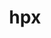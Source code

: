 ---
title: "hpx"
layout: cache
categories: [package, develop]
meta: {"compilers": ["gcc@11.4.0", "gcc@9.4.0", "intel-oneapi-compilers@2024.2.1", "intel-oneapi-compilers@2025.1.0"], "num_specs": 116, "num_specs_by_stack": {"e4s": 44, "e4s-neoverse-v2": 22, "e4s-neoverse_v1": 12, "e4s-oneapi": 12, "e4s-power": 4, "e4s-rocm-external": 22, "root": 116}, "oss": ["ubuntu20.04", "ubuntu22.04"], "platforms": ["linux"], "stacks": ["e4s", "e4s-neoverse-v2", "e4s-neoverse_v1", "e4s-oneapi", "e4s-power", "e4s-rocm-external", "root"], "targets": ["neoverse_v1", "neoverse_v2", "ppc64le", "x86_64_v3"], "versions": ["1.10.0"]}
spec_details: [{"compiler": "gcc@11.4.0", "hash": "277hrlh3qmyzxh54iadebpmqlflhusfa", "os": "ubuntu22.04", "platform": "linux", "size": "-", "stacks": ["e4s", "root"], "target": "x86_64_v3", "variants": ["amdgpu_target:=gfx90a", "~async_cuda", "~async_mpi", "build_system=cmake", "build_type=Release", "~cuda", "cxxstd=17", "~examples", "generator=ninja", "~generic_coroutines", "instrumentation:=none", "~ipo", "malloc=tcmalloc", "max_cpu_count=auto", "networking:=tcp", "+rocm", "~tools"], "versions": ["1.10.0"]}, {"compiler": "gcc@9.4.0", "hash": "2jr4zgiiqm7dmgdhdqxeesl5swheyxqs", "os": "ubuntu20.04", "platform": "linux", "size": "-", "stacks": ["e4s-power", "root"], "target": "ppc64le", "variants": ["~async_cuda", "~async_mpi", "build_system=cmake", "build_type=Release", "+cuda", "cuda_arch:=70", "cxxstd=17", "~examples", "generator=ninja", "~generic_coroutines", "instrumentation:=none", "~ipo", "malloc=tcmalloc", "max_cpu_count=auto", "networking:=tcp", "~rocm", "~tools"], "versions": ["1.10.0"]}, {"compiler": "gcc@11.4.0", "hash": "2ljzjh6pitiemscyo52w6rqyihqlrjk5", "os": "ubuntu22.04", "platform": "linux", "size": "-", "stacks": ["e4s", "root"], "target": "x86_64_v3", "variants": ["amdgpu_target:=gfx90a", "~async_cuda", "~async_mpi", "build_system=cmake", "build_type=Release", "~cuda", "cxxstd=17", "~examples", "generator=ninja", "~generic_coroutines", "instrumentation:=none", "~ipo", "malloc=tcmalloc", "max_cpu_count=auto", "networking:=tcp", "+rocm", "~tools"], "versions": ["1.10.0"]}, {"compiler": "gcc@11.4.0", "hash": "2qczd6yu77ppggsgetm7xxr4aapuxnwj", "os": "ubuntu22.04", "platform": "linux", "size": "-", "stacks": ["e4s", "root"], "target": "x86_64_v3", "variants": ["amdgpu_target:=gfx90a", "~async_cuda", "~async_mpi", "build_system=cmake", "build_type=Release", "~cuda", "cxxstd=17", "~examples", "generator=ninja", "~generic_coroutines", "instrumentation:=none", "~ipo", "malloc=tcmalloc", "max_cpu_count=auto", "networking:=tcp", "+rocm", "~tools"], "versions": ["1.10.0"]}, {"compiler": "intel-oneapi-compilers@2025.1.0", "hash": "2qjkts2hk2bhrwron7b4gxptne24jyqs", "os": "ubuntu22.04", "platform": "linux", "size": "-", "stacks": ["e4s-oneapi", "root"], "target": "x86_64_v3", "variants": ["~async_cuda", "~async_mpi", "build_system=cmake", "build_type=Release", "~cuda", "cxxstd=17", "~examples", "generator=ninja", "~generic_coroutines", "instrumentation:=none", "~ipo", "malloc=tcmalloc", "max_cpu_count=auto", "networking:=mpi", "~rocm", "~tools"], "versions": ["1.10.0"]}, {"compiler": "gcc@11.4.0", "hash": "33ah37w4osuybn3ufwm6babhq6byiunz", "os": "ubuntu22.04", "platform": "linux", "size": "-", "stacks": ["e4s", "root"], "target": "x86_64_v3", "variants": ["~async_cuda", "~async_mpi", "build_system=cmake", "build_type=Release", "~cuda", "cxxstd=17", "~examples", "generator=ninja", "~generic_coroutines", "instrumentation:=none", "~ipo", "malloc=tcmalloc", "max_cpu_count=auto", "networking:=mpi", "~rocm", "~tools"], "versions": ["1.10.0"]}, {"compiler": "gcc@11.4.0", "hash": "3c7b2czljxdxvkobnw26we7bizpkdadi", "os": "ubuntu22.04", "platform": "linux", "size": "-", "stacks": ["e4s", "root"], "target": "x86_64_v3", "variants": ["amdgpu_target:=gfx90a", "~async_cuda", "~async_mpi", "build_system=cmake", "build_type=Release", "~cuda", "cxxstd=17", "~examples", "generator=ninja", "~generic_coroutines", "instrumentation:=none", "~ipo", "malloc=tcmalloc", "max_cpu_count=auto", "networking:=tcp", "+rocm", "~tools"], "versions": ["1.10.0"]}, {"compiler": "gcc@11.4.0", "hash": "3gvnaeweijmuhj2odhoonf4ispxbsqe7", "os": "ubuntu22.04", "platform": "linux", "size": "-", "stacks": ["e4s-rocm-external", "root"], "target": "x86_64_v3", "variants": ["amdgpu_target:=gfx908", "~async_cuda", "~async_mpi", "build_system=cmake", "build_type=Release", "~cuda", "cxxstd=17", "~examples", "generator=ninja", "~generic_coroutines", "instrumentation:=none", "~ipo", "malloc=tcmalloc", "max_cpu_count=auto", "networking:=tcp", "+rocm", "~tools"], "versions": ["1.10.0"]}, {"compiler": "gcc@11.4.0", "hash": "3ielcd5aghkwaeuzrssrqlyhzwttiayg", "os": "ubuntu22.04", "platform": "linux", "size": "-", "stacks": ["e4s", "root"], "target": "x86_64_v3", "variants": ["~async_cuda", "~async_mpi", "build_system=cmake", "build_type=Release", "~cuda", "cxxstd=17", "~examples", "generator=ninja", "~generic_coroutines", "instrumentation:=none", "~ipo", "malloc=tcmalloc", "max_cpu_count=auto", "networking:=mpi", "~rocm", "~tools"], "versions": ["1.10.0"]}, {"compiler": "gcc@11.4.0", "hash": "3x7so5x7zck6zyq6uau7cpuiltcstzgk", "os": "ubuntu22.04", "platform": "linux", "size": "-", "stacks": ["e4s", "root"], "target": "x86_64_v3", "variants": ["~async_cuda", "~async_mpi", "build_system=cmake", "build_type=Release", "~cuda", "cxxstd=17", "~examples", "generator=ninja", "~generic_coroutines", "instrumentation:=none", "~ipo", "malloc=tcmalloc", "max_cpu_count=auto", "networking:=mpi", "~rocm", "~tools"], "versions": ["1.10.0"]}, {"compiler": "gcc@11.4.0", "hash": "45gx5rf5g3jri32rqkkkgwjjnyebbfdo", "os": "ubuntu22.04", "platform": "linux", "size": "-", "stacks": ["e4s", "root"], "target": "x86_64_v3", "variants": ["amdgpu_target:=gfx90a", "~async_cuda", "~async_mpi", "build_system=cmake", "build_type=Release", "~cuda", "cxxstd=17", "~examples", "generator=ninja", "~generic_coroutines", "instrumentation:=none", "~ipo", "malloc=tcmalloc", "max_cpu_count=auto", "networking:=tcp", "+rocm", "~tools"], "versions": ["1.10.0"]}, {"compiler": "gcc@11.4.0", "hash": "4nqxd5ewpvi2p6jhoffhcyp5k4nbqer6", "os": "ubuntu22.04", "platform": "linux", "size": "-", "stacks": ["e4s-neoverse-v2", "root"], "target": "neoverse_v2", "variants": ["~async_cuda", "~async_mpi", "build_system=cmake", "build_type=Release", "+cuda", "cuda_arch:=90", "cxxstd=17", "~examples", "generator=ninja", "+generic_coroutines", "instrumentation:=none", "~ipo", "malloc=tcmalloc", "max_cpu_count=auto", "networking:=tcp", "~rocm", "~tools"], "versions": ["1.10.0"]}, {"compiler": "gcc@11.4.0", "hash": "54agybexnfioowjn5c5zf2oa7kinfsim", "os": "ubuntu22.04", "platform": "linux", "size": "-", "stacks": ["e4s-neoverse_v1", "root"], "target": "neoverse_v1", "variants": ["~async_cuda", "~async_mpi", "build_system=cmake", "build_type=Release", "~cuda", "cxxstd=17", "~examples", "generator=ninja", "+generic_coroutines", "instrumentation:=none", "~ipo", "malloc=tcmalloc", "max_cpu_count=auto", "networking:=mpi", "~rocm", "~tools"], "versions": ["1.10.0"]}, {"compiler": "gcc@11.4.0", "hash": "5mthnwwscx7cceynd42njjy4n4nabh23", "os": "ubuntu22.04", "platform": "linux", "size": "-", "stacks": ["e4s-neoverse-v2", "root"], "target": "neoverse_v2", "variants": ["~async_cuda", "~async_mpi", "build_system=cmake", "build_type=Release", "+cuda", "cuda_arch:=90", "cxxstd=17", "~examples", "generator=ninja", "+generic_coroutines", "instrumentation:=none", "~ipo", "malloc=tcmalloc", "max_cpu_count=auto", "networking:=tcp", "~rocm", "~tools"], "versions": ["1.10.0"]}, {"compiler": "gcc@11.4.0", "hash": "5ng2kvlood7vpdhnd3nlbrc3ac6evbm7", "os": "ubuntu22.04", "platform": "linux", "size": "-", "stacks": ["e4s", "root"], "target": "x86_64_v3", "variants": ["~async_cuda", "~async_mpi", "build_system=cmake", "build_type=Release", "~cuda", "cxxstd=17", "~examples", "generator=ninja", "~generic_coroutines", "instrumentation:=none", "~ipo", "malloc=tcmalloc", "max_cpu_count=auto", "networking:=mpi", "~rocm", "~tools"], "versions": ["1.10.0"]}, {"compiler": "gcc@11.4.0", "hash": "67dy76fxicoqgzldrdgvltnc6t6buy7k", "os": "ubuntu22.04", "platform": "linux", "size": "-", "stacks": ["e4s-neoverse_v1", "root"], "target": "neoverse_v1", "variants": ["~async_cuda", "~async_mpi", "build_system=cmake", "build_type=Release", "~cuda", "cxxstd=17", "~examples", "generator=ninja", "+generic_coroutines", "instrumentation:=none", "~ipo", "malloc=tcmalloc", "max_cpu_count=auto", "networking:=mpi", "~rocm", "~tools"], "versions": ["1.10.0"]}, {"compiler": "intel-oneapi-compilers@2024.2.1", "hash": "6isf6m4q5626xwjlmkvcpovq34lp642u", "os": "ubuntu22.04", "platform": "linux", "size": "-", "stacks": ["e4s-oneapi", "root"], "target": "x86_64_v3", "variants": ["~async_cuda", "~async_mpi", "build_system=cmake", "build_type=Release", "~cuda", "cxxstd=17", "~examples", "generator=ninja", "~generic_coroutines", "instrumentation:=none", "~ipo", "malloc=tcmalloc", "max_cpu_count=auto", "networking:=mpi", "~rocm", "~tools"], "versions": ["1.10.0"]}, {"compiler": "gcc@11.4.0", "hash": "6kpqeqbovrjlogsi27ujkit56c4xqyvs", "os": "ubuntu22.04", "platform": "linux", "size": "-", "stacks": ["e4s", "root"], "target": "x86_64_v3", "variants": ["amdgpu_target:=gfx90a", "~async_cuda", "~async_mpi", "build_system=cmake", "build_type=Release", "~cuda", "cxxstd=17", "~examples", "generator=ninja", "~generic_coroutines", "instrumentation:=none", "~ipo", "malloc=tcmalloc", "max_cpu_count=auto", "networking:=tcp", "+rocm", "~tools"], "versions": ["1.10.0"]}, {"compiler": "gcc@11.4.0", "hash": "6mwfzyeanlwccaryk6ez77gkwsvqgjwu", "os": "ubuntu22.04", "platform": "linux", "size": "-", "stacks": ["e4s-neoverse_v1", "root"], "target": "neoverse_v1", "variants": ["~async_cuda", "~async_mpi", "build_system=cmake", "build_type=Release", "+cuda", "cuda_arch:=90", "cxxstd=17", "~examples", "generator=ninja", "+generic_coroutines", "instrumentation:=none", "~ipo", "malloc=tcmalloc", "max_cpu_count=auto", "networking:=tcp", "~rocm", "~tools"], "versions": ["1.10.0"]}, {"compiler": "gcc@11.4.0", "hash": "6vrnzvlrbcldvur3xzcvkkrn2rqefeu6", "os": "ubuntu22.04", "platform": "linux", "size": "-", "stacks": ["e4s-rocm-external", "root"], "target": "x86_64_v3", "variants": ["amdgpu_target:=gfx908", "~async_cuda", "~async_mpi", "build_system=cmake", "build_type=Release", "~cuda", "cxxstd=17", "~examples", "generator=ninja", "~generic_coroutines", "instrumentation:=none", "~ipo", "malloc=tcmalloc", "max_cpu_count=auto", "networking:=tcp", "+rocm", "~tools"], "versions": ["1.10.0"]}, {"compiler": "gcc@11.4.0", "hash": "6y3vhbta4wbgc74jx7ux6t4zmse2qd7v", "os": "ubuntu22.04", "platform": "linux", "size": "-", "stacks": ["e4s-rocm-external", "root"], "target": "x86_64_v3", "variants": ["amdgpu_target:=gfx90a", "~async_cuda", "~async_mpi", "build_system=cmake", "build_type=Release", "~cuda", "cxxstd=17", "~examples", "generator=ninja", "~generic_coroutines", "instrumentation:=none", "~ipo", "malloc=tcmalloc", "max_cpu_count=auto", "networking:=tcp", "+rocm", "~tools"], "versions": ["1.10.0"]}, {"compiler": "gcc@11.4.0", "hash": "74kamvyzxp27wj4yube2dgontvh6lauz", "os": "ubuntu22.04", "platform": "linux", "size": "-", "stacks": ["e4s", "root"], "target": "x86_64_v3", "variants": ["amdgpu_target:=gfx90a", "~async_cuda", "~async_mpi", "build_system=cmake", "build_type=Release", "~cuda", "cxxstd=17", "~examples", "generator=ninja", "~generic_coroutines", "instrumentation:=none", "~ipo", "malloc=tcmalloc", "max_cpu_count=auto", "networking:=tcp", "+rocm", "~tools"], "versions": ["1.10.0"]}, {"compiler": "gcc@11.4.0", "hash": "7loumqvorwywnoeeyrbgpkbfzxvgkzvs", "os": "ubuntu22.04", "platform": "linux", "size": "-", "stacks": ["e4s", "root"], "target": "x86_64_v3", "variants": ["~async_cuda", "~async_mpi", "build_system=cmake", "build_type=Release", "+cuda", "cuda_arch:=80", "cxxstd=17", "~examples", "generator=ninja", "~generic_coroutines", "instrumentation:=none", "~ipo", "malloc=tcmalloc", "max_cpu_count=auto", "networking:=tcp", "~rocm", "~tools"], "versions": ["1.10.0"]}, {"compiler": "gcc@11.4.0", "hash": "7pk7fsnmxulduoackpdyuikyd23fhc42", "os": "ubuntu22.04", "platform": "linux", "size": "-", "stacks": ["e4s-neoverse-v2", "root"], "target": "neoverse_v2", "variants": ["~async_cuda", "~async_mpi", "build_system=cmake", "build_type=Release", "~cuda", "cxxstd=17", "~examples", "generator=ninja", "+generic_coroutines", "instrumentation:=none", "~ipo", "malloc=tcmalloc", "max_cpu_count=auto", "networking:=mpi", "~rocm", "~tools"], "versions": ["1.10.0"]}, {"compiler": "intel-oneapi-compilers@2024.2.1", "hash": "agcx655k2xfzatprrpa3vne6yiidm2hv", "os": "ubuntu22.04", "platform": "linux", "size": "-", "stacks": ["e4s-oneapi", "root"], "target": "x86_64_v3", "variants": ["~async_cuda", "~async_mpi", "build_system=cmake", "build_type=Release", "~cuda", "cxxstd=17", "~examples", "generator=ninja", "~generic_coroutines", "instrumentation:=none", "~ipo", "malloc=tcmalloc", "max_cpu_count=auto", "networking:=mpi", "~rocm", "~tools"], "versions": ["1.10.0"]}, {"compiler": "gcc@11.4.0", "hash": "ahhx2ruv5cv2x7o7lstaouol3dsm7tae", "os": "ubuntu22.04", "platform": "linux", "size": "-", "stacks": ["e4s-neoverse_v1", "root"], "target": "neoverse_v1", "variants": ["~async_cuda", "~async_mpi", "build_system=cmake", "build_type=Release", "+cuda", "cuda_arch:=75", "cxxstd=17", "~examples", "generator=ninja", "+generic_coroutines", "instrumentation:=none", "~ipo", "malloc=tcmalloc", "max_cpu_count=auto", "networking:=tcp", "~rocm", "~tools"], "versions": ["1.10.0"]}, {"compiler": "gcc@11.4.0", "hash": "aqyhtovr2ubmoiacs5wfdxhjeyyfvsal", "os": "ubuntu22.04", "platform": "linux", "size": "-", "stacks": ["e4s-rocm-external", "root"], "target": "x86_64_v3", "variants": ["amdgpu_target:=gfx908", "~async_cuda", "~async_mpi", "build_system=cmake", "build_type=Release", "~cuda", "cxxstd=17", "~examples", "generator=ninja", "~generic_coroutines", "instrumentation:=none", "~ipo", "malloc=tcmalloc", "max_cpu_count=auto", "networking:=tcp", "+rocm", "~tools"], "versions": ["1.10.0"]}, {"compiler": "intel-oneapi-compilers@2025.1.0", "hash": "astz4coujxz6iuvbsb36iriqude7dqjb", "os": "ubuntu22.04", "platform": "linux", "size": "-", "stacks": ["e4s-oneapi", "root"], "target": "x86_64_v3", "variants": ["~async_cuda", "~async_mpi", "build_system=cmake", "build_type=Release", "~cuda", "cxxstd=17", "~examples", "generator=ninja", "~generic_coroutines", "instrumentation:=none", "~ipo", "malloc=tcmalloc", "max_cpu_count=auto", "networking:=mpi", "~rocm", "~tools"], "versions": ["1.10.0"]}, {"compiler": "gcc@11.4.0", "hash": "b3ohzd4jewqetspemrx3hrvqnpucbkwc", "os": "ubuntu22.04", "platform": "linux", "size": "-", "stacks": ["e4s-rocm-external", "root"], "target": "x86_64_v3", "variants": ["amdgpu_target:=gfx908", "~async_cuda", "~async_mpi", "build_system=cmake", "build_type=Release", "~cuda", "cxxstd=17", "~examples", "generator=ninja", "~generic_coroutines", "instrumentation:=none", "~ipo", "malloc=tcmalloc", "max_cpu_count=auto", "networking:=tcp", "+rocm", "~tools"], "versions": ["1.10.0"]}, {"compiler": "gcc@11.4.0", "hash": "b5sp3anwrq6gzxjsnf2ovcjduhozncvv", "os": "ubuntu22.04", "platform": "linux", "size": "-", "stacks": ["e4s-neoverse_v1", "root"], "target": "neoverse_v1", "variants": ["~async_cuda", "~async_mpi", "build_system=cmake", "build_type=Release", "+cuda", "cuda_arch:=90", "cxxstd=17", "~examples", "generator=ninja", "+generic_coroutines", "instrumentation:=none", "~ipo", "malloc=tcmalloc", "max_cpu_count=auto", "networking:=tcp", "~rocm", "~tools"], "versions": ["1.10.0"]}, {"compiler": "gcc@11.4.0", "hash": "bm2jz6qgzyioyph6yaqz6dx6uscipxfj", "os": "ubuntu22.04", "platform": "linux", "size": "-", "stacks": ["e4s-rocm-external", "root"], "target": "x86_64_v3", "variants": ["amdgpu_target:=gfx90a", "~async_cuda", "~async_mpi", "build_system=cmake", "build_type=Release", "~cuda", "cxxstd=17", "~examples", "generator=ninja", "~generic_coroutines", "instrumentation:=none", "~ipo", "malloc=tcmalloc", "max_cpu_count=auto", "networking:=tcp", "+rocm", "~tools"], "versions": ["1.10.0"]}, {"compiler": "gcc@11.4.0", "hash": "bvid5fbsfcnirlc6n3iltit4lbfcxkzo", "os": "ubuntu22.04", "platform": "linux", "size": "-", "stacks": ["e4s-neoverse-v2", "root"], "target": "neoverse_v2", "variants": ["~async_cuda", "~async_mpi", "build_system=cmake", "build_type=Release", "~cuda", "cxxstd=17", "~examples", "generator=ninja", "+generic_coroutines", "instrumentation:=none", "~ipo", "malloc=tcmalloc", "max_cpu_count=auto", "networking:=mpi", "~rocm", "~tools"], "versions": ["1.10.0"]}, {"compiler": "gcc@11.4.0", "hash": "coexs6snlh45gqmmn3cffx7m2nnq55o7", "os": "ubuntu22.04", "platform": "linux", "size": "-", "stacks": ["e4s-neoverse_v1", "root"], "target": "neoverse_v1", "variants": ["~async_cuda", "~async_mpi", "build_system=cmake", "build_type=Release", "+cuda", "cuda_arch:=75", "cxxstd=17", "~examples", "generator=ninja", "+generic_coroutines", "instrumentation:=none", "~ipo", "malloc=tcmalloc", "max_cpu_count=auto", "networking:=tcp", "~rocm", "~tools"], "versions": ["1.10.0"]}, {"compiler": "gcc@11.4.0", "hash": "d5v45goqhqqnnmoop5r7jkrj4ugoooce", "os": "ubuntu22.04", "platform": "linux", "size": "-", "stacks": ["e4s-neoverse-v2", "root"], "target": "neoverse_v2", "variants": ["~async_cuda", "~async_mpi", "build_system=cmake", "build_type=Release", "+cuda", "cuda_arch:=90", "cxxstd=17", "~examples", "generator=ninja", "+generic_coroutines", "instrumentation:=none", "~ipo", "malloc=tcmalloc", "max_cpu_count=auto", "networking:=tcp", "~rocm", "~tools"], "versions": ["1.10.0"]}, {"compiler": "gcc@11.4.0", "hash": "dcw3lhxvupdi3yiv5re5x7nhy7cjmbdz", "os": "ubuntu22.04", "platform": "linux", "size": "-", "stacks": ["e4s", "root"], "target": "x86_64_v3", "variants": ["amdgpu_target:=gfx90a", "~async_cuda", "~async_mpi", "build_system=cmake", "build_type=Release", "~cuda", "cxxstd=17", "~examples", "generator=ninja", "~generic_coroutines", "instrumentation:=none", "~ipo", "malloc=tcmalloc", "max_cpu_count=auto", "networking:=tcp", "+rocm", "~tools"], "versions": ["1.10.0"]}, {"compiler": "gcc@11.4.0", "hash": "dda2gipne56zjcojxnh735zae46or7ym", "os": "ubuntu22.04", "platform": "linux", "size": "-", "stacks": ["e4s", "root"], "target": "x86_64_v3", "variants": ["~async_cuda", "~async_mpi", "build_system=cmake", "build_type=Release", "+cuda", "cuda_arch:=90", "cxxstd=17", "~examples", "generator=ninja", "~generic_coroutines", "instrumentation:=none", "~ipo", "malloc=tcmalloc", "max_cpu_count=auto", "networking:=tcp", "~rocm", "~tools"], "versions": ["1.10.0"]}, {"compiler": "gcc@11.4.0", "hash": "ds5n3knd4mmzpac6p6q6kjzqarbjzqfg", "os": "ubuntu22.04", "platform": "linux", "size": "-", "stacks": ["e4s-rocm-external", "root"], "target": "x86_64_v3", "variants": ["amdgpu_target:=gfx90a", "~async_cuda", "~async_mpi", "build_system=cmake", "build_type=Release", "~cuda", "cxxstd=17", "~examples", "generator=ninja", "~generic_coroutines", "instrumentation:=none", "~ipo", "malloc=tcmalloc", "max_cpu_count=auto", "networking:=tcp", "+rocm", "~tools"], "versions": ["1.10.0"]}, {"compiler": "gcc@11.4.0", "hash": "du63ppv5643hvshrydlndco3im4ykuv4", "os": "ubuntu22.04", "platform": "linux", "size": "-", "stacks": ["e4s", "root"], "target": "x86_64_v3", "variants": ["~async_cuda", "~async_mpi", "build_system=cmake", "build_type=Release", "+cuda", "cuda_arch:=80", "cxxstd=17", "~examples", "generator=ninja", "~generic_coroutines", "instrumentation:=none", "~ipo", "malloc=tcmalloc", "max_cpu_count=auto", "networking:=tcp", "~rocm", "~tools"], "versions": ["1.10.0"]}, {"compiler": "gcc@11.4.0", "hash": "eaqltxax4n6t2i7nynuq5yvybwhemuqf", "os": "ubuntu22.04", "platform": "linux", "size": "-", "stacks": ["e4s", "root"], "target": "x86_64_v3", "variants": ["amdgpu_target:=gfx90a", "~async_cuda", "~async_mpi", "build_system=cmake", "build_type=Release", "~cuda", "cxxstd=17", "~examples", "generator=ninja", "~generic_coroutines", "instrumentation:=none", "~ipo", "malloc=tcmalloc", "max_cpu_count=auto", "networking:=tcp", "+rocm", "~tools"], "versions": ["1.10.0"]}, {"compiler": "gcc@11.4.0", "hash": "eztkkmenlcinztuatickzgnv6dqrw35t", "os": "ubuntu22.04", "platform": "linux", "size": "-", "stacks": ["e4s-rocm-external", "root"], "target": "x86_64_v3", "variants": ["amdgpu_target:=gfx90a", "~async_cuda", "~async_mpi", "build_system=cmake", "build_type=Release", "~cuda", "cxxstd=17", "~examples", "generator=ninja", "~generic_coroutines", "instrumentation:=none", "~ipo", "malloc=tcmalloc", "max_cpu_count=auto", "networking:=tcp", "+rocm", "~tools"], "versions": ["1.10.0"]}, {"compiler": "gcc@11.4.0", "hash": "f2q7hvvyy4ruygoakvpkjewbbnzsyl4a", "os": "ubuntu22.04", "platform": "linux", "size": "-", "stacks": ["e4s-rocm-external", "root"], "target": "x86_64_v3", "variants": ["amdgpu_target:=gfx908", "~async_cuda", "~async_mpi", "build_system=cmake", "build_type=Release", "~cuda", "cxxstd=17", "~examples", "generator=ninja", "~generic_coroutines", "instrumentation:=none", "~ipo", "malloc=tcmalloc", "max_cpu_count=auto", "networking:=tcp", "+rocm", "~tools"], "versions": ["1.10.0"]}, {"compiler": "gcc@11.4.0", "hash": "fox3ha6u5ystzyx2zko7ru57eu3xxdz7", "os": "ubuntu22.04", "platform": "linux", "size": "-", "stacks": ["e4s", "root"], "target": "x86_64_v3", "variants": ["~async_cuda", "~async_mpi", "build_system=cmake", "build_type=Release", "+cuda", "cuda_arch:=80", "cxxstd=17", "~examples", "generator=ninja", "~generic_coroutines", "instrumentation:=none", "~ipo", "malloc=tcmalloc", "max_cpu_count=auto", "networking:=tcp", "~rocm", "~tools"], "versions": ["1.10.0"]}, {"compiler": "gcc@11.4.0", "hash": "fxtuzn6lheg4cdkxsspeu2o4qh7atbi2", "os": "ubuntu22.04", "platform": "linux", "size": "-", "stacks": ["e4s-rocm-external", "root"], "target": "x86_64_v3", "variants": ["amdgpu_target:=gfx908", "~async_cuda", "~async_mpi", "build_system=cmake", "build_type=Release", "~cuda", "cxxstd=17", "~examples", "generator=ninja", "~generic_coroutines", "instrumentation:=none", "~ipo", "malloc=tcmalloc", "max_cpu_count=auto", "networking:=tcp", "+rocm", "~tools"], "versions": ["1.10.0"]}, {"compiler": "gcc@9.4.0", "hash": "g2ebhkbib2eebkasvfggw3db75lqvjs4", "os": "ubuntu20.04", "platform": "linux", "size": "-", "stacks": ["e4s-power", "root"], "target": "ppc64le", "variants": ["~async_cuda", "~async_mpi", "build_system=cmake", "build_type=Release", "~cuda", "cxxstd=17", "~examples", "generator=ninja", "~generic_coroutines", "instrumentation:=none", "~ipo", "malloc=tcmalloc", "max_cpu_count=auto", "networking:=mpi", "~rocm", "~tools"], "versions": ["1.10.0"]}, {"compiler": "gcc@11.4.0", "hash": "ggv5uh4huu2dikgr6s5hjnc4yzx6i3ep", "os": "ubuntu22.04", "platform": "linux", "size": "-", "stacks": ["e4s-neoverse_v1", "root"], "target": "neoverse_v1", "variants": ["~async_cuda", "~async_mpi", "build_system=cmake", "build_type=Release", "~cuda", "cxxstd=17", "~examples", "generator=ninja", "+generic_coroutines", "instrumentation:=none", "~ipo", "malloc=tcmalloc", "max_cpu_count=auto", "networking:=mpi", "~rocm", "~tools"], "versions": ["1.10.0"]}, {"compiler": "gcc@11.4.0", "hash": "gnr3bfgpx3bboltsc57tryao6dkfrf2n", "os": "ubuntu22.04", "platform": "linux", "size": "-", "stacks": ["e4s", "root"], "target": "x86_64_v3", "variants": ["~async_cuda", "~async_mpi", "build_system=cmake", "build_type=Release", "+cuda", "cuda_arch:=90", "cxxstd=17", "~examples", "generator=ninja", "~generic_coroutines", "instrumentation:=none", "~ipo", "malloc=tcmalloc", "max_cpu_count=auto", "networking:=tcp", "~rocm", "~tools"], "versions": ["1.10.0"]}, {"compiler": "gcc@11.4.0", "hash": "gpfryw6kjxxnhezwhpunoe32seihrhzb", "os": "ubuntu22.04", "platform": "linux", "size": "-", "stacks": ["e4s-neoverse_v1", "root"], "target": "neoverse_v1", "variants": ["~async_cuda", "~async_mpi", "build_system=cmake", "build_type=Release", "+cuda", "cuda_arch:=90", "cxxstd=17", "~examples", "generator=ninja", "+generic_coroutines", "instrumentation:=none", "~ipo", "malloc=tcmalloc", "max_cpu_count=auto", "networking:=tcp", "~rocm", "~tools"], "versions": ["1.10.0"]}, {"compiler": "gcc@9.4.0", "hash": "gudec5st7yz4m5kg7o6o56s46crpdkaa", "os": "ubuntu20.04", "platform": "linux", "size": "-", "stacks": ["e4s-power", "root"], "target": "ppc64le", "variants": ["~async_cuda", "~async_mpi", "build_system=cmake", "build_type=Release", "+cuda", "cuda_arch:=70", "cxxstd=17", "~examples", "generator=ninja", "~generic_coroutines", "instrumentation:=none", "~ipo", "malloc=tcmalloc", "max_cpu_count=auto", "networking:=tcp", "~rocm", "~tools"], "versions": ["1.10.0"]}, {"compiler": "intel-oneapi-compilers@2025.1.0", "hash": "gzllyfft77xidrk56y34utpal7lsjrrz", "os": "ubuntu22.04", "platform": "linux", "size": "-", "stacks": ["e4s-oneapi", "root"], "target": "x86_64_v3", "variants": ["~async_cuda", "~async_mpi", "build_system=cmake", "build_type=Release", "~cuda", "cxxstd=17", "~examples", "generator=ninja", "~generic_coroutines", "instrumentation:=none", "~ipo", "malloc=tcmalloc", "max_cpu_count=auto", "networking:=mpi", "~rocm", "~tools"], "versions": ["1.10.0"]}, {"compiler": "gcc@11.4.0", "hash": "h25ex4byi77ew63kr6zva7ooc6wuylmh", "os": "ubuntu22.04", "platform": "linux", "size": "-", "stacks": ["e4s", "root"], "target": "x86_64_v3", "variants": ["~async_cuda", "~async_mpi", "build_system=cmake", "build_type=Release", "+cuda", "cuda_arch:=90", "cxxstd=17", "~examples", "generator=ninja", "~generic_coroutines", "instrumentation:=none", "~ipo", "malloc=tcmalloc", "max_cpu_count=auto", "networking:=tcp", "~rocm", "~tools"], "versions": ["1.10.0"]}, {"compiler": "gcc@11.4.0", "hash": "h2jskadk6ybuhecyccsewaj427ctnyzl", "os": "ubuntu22.04", "platform": "linux", "size": "-", "stacks": ["e4s", "root"], "target": "x86_64_v3", "variants": ["~async_cuda", "~async_mpi", "build_system=cmake", "build_type=Release", "~cuda", "cxxstd=17", "~examples", "generator=ninja", "~generic_coroutines", "instrumentation:=none", "~ipo", "malloc=tcmalloc", "max_cpu_count=auto", "networking:=mpi", "~rocm", "~tools"], "versions": ["1.10.0"]}, {"compiler": "gcc@11.4.0", "hash": "hcpclqm6bjzsa3vrsugdht7s62xbdrwo", "os": "ubuntu22.04", "platform": "linux", "size": "-", "stacks": ["e4s", "root"], "target": "x86_64_v3", "variants": ["amdgpu_target:=gfx90a", "~async_cuda", "~async_mpi", "build_system=cmake", "build_type=Release", "~cuda", "cxxstd=17", "~examples", "generator=ninja", "~generic_coroutines", "instrumentation:=none", "~ipo", "malloc=tcmalloc", "max_cpu_count=auto", "networking:=tcp", "+rocm", "~tools"], "versions": ["1.10.0"]}, {"compiler": "gcc@9.4.0", "hash": "hfa5znho7arp6npudjvjpge5fvpisnac", "os": "ubuntu20.04", "platform": "linux", "size": "-", "stacks": ["e4s-power", "root"], "target": "ppc64le", "variants": ["~async_cuda", "~async_mpi", "build_system=cmake", "build_type=Release", "~cuda", "cxxstd=17", "~examples", "generator=ninja", "~generic_coroutines", "instrumentation:=none", "~ipo", "malloc=tcmalloc", "max_cpu_count=auto", "networking:=mpi", "~rocm", "~tools"], "versions": ["1.10.0"]}, {"compiler": "gcc@11.4.0", "hash": "i7l3hubbcvz6aroaxp6eml754qdyayg7", "os": "ubuntu22.04", "platform": "linux", "size": "-", "stacks": ["e4s-neoverse-v2", "root"], "target": "neoverse_v2", "variants": ["~async_cuda", "~async_mpi", "build_system=cmake", "build_type=Release", "+cuda", "cuda_arch:=90", "cxxstd=17", "~examples", "generator=ninja", "+generic_coroutines", "instrumentation:=none", "~ipo", "malloc=tcmalloc", "max_cpu_count=auto", "networking:=tcp", "~rocm", "~tools"], "versions": ["1.10.0"]}, {"compiler": "gcc@11.4.0", "hash": "ioy7qaptvqgzs7mqby6jpuwmddwmczes", "os": "ubuntu22.04", "platform": "linux", "size": "-", "stacks": ["e4s-neoverse_v1", "root"], "target": "neoverse_v1", "variants": ["~async_cuda", "~async_mpi", "build_system=cmake", "build_type=Release", "+cuda", "cuda_arch:=75", "cxxstd=17", "~examples", "generator=ninja", "+generic_coroutines", "instrumentation:=none", "~ipo", "malloc=tcmalloc", "max_cpu_count=auto", "networking:=tcp", "~rocm", "~tools"], "versions": ["1.10.0"]}, {"compiler": "gcc@11.4.0", "hash": "iqhq3ellxlgeewjw3iz66g6ae6mevjt2", "os": "ubuntu22.04", "platform": "linux", "size": "-", "stacks": ["e4s", "root"], "target": "x86_64_v3", "variants": ["~async_cuda", "~async_mpi", "build_system=cmake", "build_type=Release", "+cuda", "cuda_arch:=80", "cxxstd=17", "~examples", "generator=ninja", "~generic_coroutines", "instrumentation:=none", "~ipo", "malloc=tcmalloc", "max_cpu_count=auto", "networking:=tcp", "~rocm", "~tools"], "versions": ["1.10.0"]}, {"compiler": "gcc@11.4.0", "hash": "irwxjnkksb53fudnm4hk2yr2zcn7i55r", "os": "ubuntu22.04", "platform": "linux", "size": "-", "stacks": ["e4s-rocm-external", "root"], "target": "x86_64_v3", "variants": ["amdgpu_target:=gfx90a", "~async_cuda", "~async_mpi", "build_system=cmake", "build_type=Release", "~cuda", "cxxstd=17", "~examples", "generator=ninja", "~generic_coroutines", "instrumentation:=none", "~ipo", "malloc=tcmalloc", "max_cpu_count=auto", "networking:=tcp", "+rocm", "~tools"], "versions": ["1.10.0"]}, {"compiler": "gcc@11.4.0", "hash": "k5i2onfliibxdm7leqyrtx5vgt3r54aa", "os": "ubuntu22.04", "platform": "linux", "size": "-", "stacks": ["e4s-neoverse-v2", "root"], "target": "neoverse_v2", "variants": ["~async_cuda", "~async_mpi", "build_system=cmake", "build_type=Release", "+cuda", "cuda_arch:=90", "cxxstd=17", "~examples", "generator=ninja", "+generic_coroutines", "instrumentation:=none", "~ipo", "malloc=tcmalloc", "max_cpu_count=auto", "networking:=tcp", "~rocm", "~tools"], "versions": ["1.10.0"]}, {"compiler": "gcc@11.4.0", "hash": "kfakwtysd3poauas375ixybw5dqhoa67", "os": "ubuntu22.04", "platform": "linux", "size": "-", "stacks": ["e4s", "root"], "target": "x86_64_v3", "variants": ["~async_cuda", "~async_mpi", "build_system=cmake", "build_type=Release", "~cuda", "cxxstd=17", "~examples", "generator=ninja", "~generic_coroutines", "instrumentation:=none", "~ipo", "malloc=tcmalloc", "max_cpu_count=auto", "networking:=mpi", "~rocm", "~tools"], "versions": ["1.10.0"]}, {"compiler": "gcc@11.4.0", "hash": "kjqsrz2c7c2sh7l6cztcmhh5wgkuqvsw", "os": "ubuntu22.04", "platform": "linux", "size": "-", "stacks": ["e4s-neoverse-v2", "root"], "target": "neoverse_v2", "variants": ["~async_cuda", "~async_mpi", "build_system=cmake", "build_type=Release", "+cuda", "cuda_arch:=90", "cxxstd=17", "~examples", "generator=ninja", "+generic_coroutines", "instrumentation:=none", "~ipo", "malloc=tcmalloc", "max_cpu_count=auto", "networking:=tcp", "~rocm", "~tools"], "versions": ["1.10.0"]}, {"compiler": "intel-oneapi-compilers@2025.1.0", "hash": "kjsm3tqj2xsa5gj26krf5g74xmkzjecc", "os": "ubuntu22.04", "platform": "linux", "size": "-", "stacks": ["e4s-oneapi", "root"], "target": "x86_64_v3", "variants": ["~async_cuda", "~async_mpi", "build_system=cmake", "build_type=Release", "~cuda", "cxxstd=17", "~examples", "generator=ninja", "~generic_coroutines", "instrumentation:=none", "~ipo", "malloc=tcmalloc", "max_cpu_count=auto", "networking:=mpi", "~rocm", "~tools"], "versions": ["1.10.0"]}, {"compiler": "gcc@11.4.0", "hash": "kmcwokzkvpxciqnta5bdn237bnwbcuwk", "os": "ubuntu22.04", "platform": "linux", "size": "-", "stacks": ["e4s", "root"], "target": "x86_64_v3", "variants": ["~async_cuda", "~async_mpi", "build_system=cmake", "build_type=Release", "+cuda", "cuda_arch:=90", "cxxstd=17", "~examples", "generator=ninja", "~generic_coroutines", "instrumentation:=none", "~ipo", "malloc=tcmalloc", "max_cpu_count=auto", "networking:=tcp", "~rocm", "~tools"], "versions": ["1.10.0"]}, {"compiler": "gcc@11.4.0", "hash": "kwiitat7jsh43fqzj3ztwzx3x6zqy5wd", "os": "ubuntu22.04", "platform": "linux", "size": "-", "stacks": ["e4s", "root"], "target": "x86_64_v3", "variants": ["~async_cuda", "~async_mpi", "build_system=cmake", "build_type=Release", "+cuda", "cuda_arch:=80", "cxxstd=17", "~examples", "generator=ninja", "~generic_coroutines", "instrumentation:=none", "~ipo", "malloc=tcmalloc", "max_cpu_count=auto", "networking:=tcp", "~rocm", "~tools"], "versions": ["1.10.0"]}, {"compiler": "intel-oneapi-compilers@2025.1.0", "hash": "l6puu2figsyynpu3ugl7fn5jbcbp537c", "os": "ubuntu22.04", "platform": "linux", "size": "-", "stacks": ["e4s-oneapi", "root"], "target": "x86_64_v3", "variants": ["~async_cuda", "~async_mpi", "build_system=cmake", "build_type=Release", "~cuda", "cxxstd=17", "~examples", "generator=ninja", "~generic_coroutines", "instrumentation:=none", "~ipo", "malloc=tcmalloc", "max_cpu_count=auto", "networking:=mpi", "~rocm", "~tools"], "versions": ["1.10.0"]}, {"compiler": "gcc@11.4.0", "hash": "lahko523hxfyu555zee5lf5i2womefln", "os": "ubuntu22.04", "platform": "linux", "size": "-", "stacks": ["e4s-rocm-external", "root"], "target": "x86_64_v3", "variants": ["amdgpu_target:=gfx908", "~async_cuda", "~async_mpi", "build_system=cmake", "build_type=Release", "~cuda", "cxxstd=17", "~examples", "generator=ninja", "~generic_coroutines", "instrumentation:=none", "~ipo", "malloc=tcmalloc", "max_cpu_count=auto", "networking:=tcp", "+rocm", "~tools"], "versions": ["1.10.0"]}, {"compiler": "gcc@11.4.0", "hash": "lj4wmadkhelbyfq7o5a7e6sa4a2chgzy", "os": "ubuntu22.04", "platform": "linux", "size": "-", "stacks": ["e4s-neoverse-v2", "root"], "target": "neoverse_v2", "variants": ["~async_cuda", "~async_mpi", "build_system=cmake", "build_type=Release", "+cuda", "cuda_arch:=90", "cxxstd=17", "~examples", "generator=ninja", "+generic_coroutines", "instrumentation:=none", "~ipo", "malloc=tcmalloc", "max_cpu_count=auto", "networking:=tcp", "~rocm", "~tools"], "versions": ["1.10.0"]}, {"compiler": "gcc@11.4.0", "hash": "ljmxa63wdmt3th2m5igtgjseysghfj6x", "os": "ubuntu22.04", "platform": "linux", "size": "-", "stacks": ["e4s", "root"], "target": "x86_64_v3", "variants": ["~async_cuda", "~async_mpi", "build_system=cmake", "build_type=Release", "+cuda", "cuda_arch:=90", "cxxstd=17", "~examples", "generator=ninja", "~generic_coroutines", "instrumentation:=none", "~ipo", "malloc=tcmalloc", "max_cpu_count=auto", "networking:=tcp", "~rocm", "~tools"], "versions": ["1.10.0"]}, {"compiler": "gcc@11.4.0", "hash": "lpjwztayfe4f6w2o5r5o7flwzqa72h7f", "os": "ubuntu22.04", "platform": "linux", "size": "-", "stacks": ["e4s", "root"], "target": "x86_64_v3", "variants": ["~async_cuda", "~async_mpi", "build_system=cmake", "build_type=Release", "+cuda", "cuda_arch:=90", "cxxstd=17", "~examples", "generator=ninja", "~generic_coroutines", "instrumentation:=none", "~ipo", "malloc=tcmalloc", "max_cpu_count=auto", "networking:=tcp", "~rocm", "~tools"], "versions": ["1.10.0"]}, {"compiler": "gcc@11.4.0", "hash": "lx37phaootznui2fixkdzpcttgyw7xia", "os": "ubuntu22.04", "platform": "linux", "size": "-", "stacks": ["e4s-neoverse-v2", "root"], "target": "neoverse_v2", "variants": ["~async_cuda", "~async_mpi", "build_system=cmake", "build_type=Release", "~cuda", "cxxstd=17", "~examples", "generator=ninja", "+generic_coroutines", "instrumentation:=none", "~ipo", "malloc=tcmalloc", "max_cpu_count=auto", "networking:=mpi", "~rocm", "~tools"], "versions": ["1.10.0"]}, {"compiler": "gcc@11.4.0", "hash": "mtsqkgmk2fxwtt72a5s4mbqwfz2lgp2t", "os": "ubuntu22.04", "platform": "linux", "size": "-", "stacks": ["e4s", "root"], "target": "x86_64_v3", "variants": ["~async_cuda", "~async_mpi", "build_system=cmake", "build_type=Release", "+cuda", "cuda_arch:=80", "cxxstd=17", "~examples", "generator=ninja", "~generic_coroutines", "instrumentation:=none", "~ipo", "malloc=tcmalloc", "max_cpu_count=auto", "networking:=tcp", "~rocm", "~tools"], "versions": ["1.10.0"]}, {"compiler": "gcc@11.4.0", "hash": "nal46qa4j7ihfmogglgmgcfedk5ecgmr", "os": "ubuntu22.04", "platform": "linux", "size": "-", "stacks": ["e4s-neoverse-v2", "root"], "target": "neoverse_v2", "variants": ["~async_cuda", "~async_mpi", "build_system=cmake", "build_type=Release", "~cuda", "cxxstd=17", "~examples", "generator=ninja", "+generic_coroutines", "instrumentation:=none", "~ipo", "malloc=tcmalloc", "max_cpu_count=auto", "networking:=mpi", "~rocm", "~tools"], "versions": ["1.10.0"]}, {"compiler": "gcc@11.4.0", "hash": "nf7r6nch3ycx4glmgr3pkzvj7c5bybbr", "os": "ubuntu22.04", "platform": "linux", "size": "-", "stacks": ["e4s-neoverse_v1", "root"], "target": "neoverse_v1", "variants": ["~async_cuda", "~async_mpi", "build_system=cmake", "build_type=Release", "+cuda", "cuda_arch:=80", "cxxstd=17", "~examples", "generator=ninja", "+generic_coroutines", "instrumentation:=none", "~ipo", "malloc=tcmalloc", "max_cpu_count=auto", "networking:=tcp", "~rocm", "~tools"], "versions": ["1.10.0"]}, {"compiler": "gcc@11.4.0", "hash": "nl6yvf4lnpnffysu6fhruwvdy6skto23", "os": "ubuntu22.04", "platform": "linux", "size": "-", "stacks": ["e4s-neoverse-v2", "root"], "target": "neoverse_v2", "variants": ["~async_cuda", "~async_mpi", "build_system=cmake", "build_type=Release", "~cuda", "cxxstd=17", "~examples", "generator=ninja", "+generic_coroutines", "instrumentation:=none", "~ipo", "malloc=tcmalloc", "max_cpu_count=auto", "networking:=mpi", "~rocm", "~tools"], "versions": ["1.10.0"]}, {"compiler": "gcc@11.4.0", "hash": "ns5arvckcws5o723vftqlyz4jyqxsonh", "os": "ubuntu22.04", "platform": "linux", "size": "-", "stacks": ["e4s", "root"], "target": "x86_64_v3", "variants": ["~async_cuda", "~async_mpi", "build_system=cmake", "build_type=Release", "+cuda", "cuda_arch:=80", "cxxstd=17", "~examples", "generator=ninja", "~generic_coroutines", "instrumentation:=none", "~ipo", "malloc=tcmalloc", "max_cpu_count=auto", "networking:=tcp", "~rocm", "~tools"], "versions": ["1.10.0"]}, {"compiler": "intel-oneapi-compilers@2025.1.0", "hash": "o2cpdqdagwii3twxgeovhzgpxunyfpqz", "os": "ubuntu22.04", "platform": "linux", "size": "-", "stacks": ["e4s-oneapi", "root"], "target": "x86_64_v3", "variants": ["~async_cuda", "~async_mpi", "build_system=cmake", "build_type=Release", "~cuda", "cxxstd=17", "~examples", "generator=ninja", "~generic_coroutines", "instrumentation:=none", "~ipo", "malloc=tcmalloc", "max_cpu_count=auto", "networking:=mpi", "~rocm", "~tools"], "versions": ["1.10.0"]}, {"compiler": "gcc@11.4.0", "hash": "o4iivonfgiw3ega34e67qphwjejekwaf", "os": "ubuntu22.04", "platform": "linux", "size": "-", "stacks": ["e4s", "root"], "target": "x86_64_v3", "variants": ["~async_cuda", "~async_mpi", "build_system=cmake", "build_type=Release", "+cuda", "cuda_arch:=90", "cxxstd=17", "~examples", "generator=ninja", "~generic_coroutines", "instrumentation:=none", "~ipo", "malloc=tcmalloc", "max_cpu_count=auto", "networking:=tcp", "~rocm", "~tools"], "versions": ["1.10.0"]}, {"compiler": "gcc@11.4.0", "hash": "o65mhqhd5nnwurpkyk7q56ufifqsxpnc", "os": "ubuntu22.04", "platform": "linux", "size": "-", "stacks": ["e4s-rocm-external", "root"], "target": "x86_64_v3", "variants": ["amdgpu_target:=gfx90a", "~async_cuda", "~async_mpi", "build_system=cmake", "build_type=Release", "~cuda", "cxxstd=17", "~examples", "generator=ninja", "~generic_coroutines", "instrumentation:=none", "~ipo", "malloc=tcmalloc", "max_cpu_count=auto", "networking:=tcp", "+rocm", "~tools"], "versions": ["1.10.0"]}, {"compiler": "gcc@11.4.0", "hash": "ocu5yxew3zm3bghki5ul2ptmcxqwho2z", "os": "ubuntu22.04", "platform": "linux", "size": "-", "stacks": ["e4s", "root"], "target": "x86_64_v3", "variants": ["~async_cuda", "~async_mpi", "build_system=cmake", "build_type=Release", "~cuda", "cxxstd=17", "~examples", "generator=ninja", "~generic_coroutines", "instrumentation:=none", "~ipo", "malloc=tcmalloc", "max_cpu_count=auto", "networking:=mpi", "~rocm", "~tools"], "versions": ["1.10.0"]}, {"compiler": "gcc@11.4.0", "hash": "oolc4scfudwezyistjpbfu24ujsbbmmm", "os": "ubuntu22.04", "platform": "linux", "size": "-", "stacks": ["e4s-neoverse-v2", "root"], "target": "neoverse_v2", "variants": ["~async_cuda", "~async_mpi", "build_system=cmake", "build_type=Release", "~cuda", "cxxstd=17", "~examples", "generator=ninja", "+generic_coroutines", "instrumentation:=none", "~ipo", "malloc=tcmalloc", "max_cpu_count=auto", "networking:=mpi", "~rocm", "~tools"], "versions": ["1.10.0"]}, {"compiler": "gcc@11.4.0", "hash": "orhzrrnppewht3ehr5o2if7y7f3fnugw", "os": "ubuntu22.04", "platform": "linux", "size": "-", "stacks": ["e4s-rocm-external", "root"], "target": "x86_64_v3", "variants": ["amdgpu_target:=gfx90a", "~async_cuda", "~async_mpi", "build_system=cmake", "build_type=Release", "~cuda", "cxxstd=17", "~examples", "generator=ninja", "~generic_coroutines", "instrumentation:=none", "~ipo", "malloc=tcmalloc", "max_cpu_count=auto", "networking:=tcp", "+rocm", "~tools"], "versions": ["1.10.0"]}, {"compiler": "gcc@11.4.0", "hash": "oulth5m5jqgr3qaw7ysftanfucx2swug", "os": "ubuntu22.04", "platform": "linux", "size": "-", "stacks": ["e4s", "root"], "target": "x86_64_v3", "variants": ["~async_cuda", "~async_mpi", "build_system=cmake", "build_type=Release", "+cuda", "cuda_arch:=80", "cxxstd=17", "~examples", "generator=ninja", "~generic_coroutines", "instrumentation:=none", "~ipo", "malloc=tcmalloc", "max_cpu_count=auto", "networking:=tcp", "~rocm", "~tools"], "versions": ["1.10.0"]}, {"compiler": "gcc@11.4.0", "hash": "p6ydvw52qwx7obucgxbbflwyeqglxx3h", "os": "ubuntu22.04", "platform": "linux", "size": "-", "stacks": ["e4s", "root"], "target": "x86_64_v3", "variants": ["~async_cuda", "~async_mpi", "build_system=cmake", "build_type=Release", "+cuda", "cuda_arch:=90", "cxxstd=17", "~examples", "generator=ninja", "~generic_coroutines", "instrumentation:=none", "~ipo", "malloc=tcmalloc", "max_cpu_count=auto", "networking:=tcp", "~rocm", "~tools"], "versions": ["1.10.0"]}, {"compiler": "gcc@11.4.0", "hash": "pba35qwrazywvpcboyhwvpmq46yf57jb", "os": "ubuntu22.04", "platform": "linux", "size": "-", "stacks": ["e4s-rocm-external", "root"], "target": "x86_64_v3", "variants": ["amdgpu_target:=gfx90a", "~async_cuda", "~async_mpi", "build_system=cmake", "build_type=Release", "~cuda", "cxxstd=17", "~examples", "generator=ninja", "~generic_coroutines", "instrumentation:=none", "~ipo", "malloc=tcmalloc", "max_cpu_count=auto", "networking:=tcp", "+rocm", "~tools"], "versions": ["1.10.0"]}, {"compiler": "gcc@11.4.0", "hash": "pm7d34t42nttakpujjbkf6tvklrgmui2", "os": "ubuntu22.04", "platform": "linux", "size": "-", "stacks": ["e4s", "root"], "target": "x86_64_v3", "variants": ["~async_cuda", "~async_mpi", "build_system=cmake", "build_type=Release", "~cuda", "cxxstd=17", "~examples", "generator=ninja", "~generic_coroutines", "instrumentation:=none", "~ipo", "malloc=tcmalloc", "max_cpu_count=auto", "networking:=mpi", "~rocm", "~tools"], "versions": ["1.10.0"]}, {"compiler": "gcc@11.4.0", "hash": "q4grns6zgpikqckxl6rgzotkfumazqf6", "os": "ubuntu22.04", "platform": "linux", "size": "-", "stacks": ["e4s-neoverse_v1", "root"], "target": "neoverse_v1", "variants": ["~async_cuda", "~async_mpi", "build_system=cmake", "build_type=Release", "+cuda", "cuda_arch:=80", "cxxstd=17", "~examples", "generator=ninja", "+generic_coroutines", "instrumentation:=none", "~ipo", "malloc=tcmalloc", "max_cpu_count=auto", "networking:=tcp", "~rocm", "~tools"], "versions": ["1.10.0"]}, {"compiler": "gcc@11.4.0", "hash": "q7irsjdflbios3lg5vhymcdiy4qrhamb", "os": "ubuntu22.04", "platform": "linux", "size": "-", "stacks": ["e4s-rocm-external", "root"], "target": "x86_64_v3", "variants": ["amdgpu_target:=gfx90a", "~async_cuda", "~async_mpi", "build_system=cmake", "build_type=Release", "~cuda", "cxxstd=17", "~examples", "generator=ninja", "~generic_coroutines", "instrumentation:=none", "~ipo", "malloc=tcmalloc", "max_cpu_count=auto", "networking:=tcp", "+rocm", "~tools"], "versions": ["1.10.0"]}, {"compiler": "gcc@11.4.0", "hash": "qkoejeg7gj23z4zhbuazxcm5zvdyd5v7", "os": "ubuntu22.04", "platform": "linux", "size": "-", "stacks": ["e4s-rocm-external", "root"], "target": "x86_64_v3", "variants": ["amdgpu_target:=gfx908", "~async_cuda", "~async_mpi", "build_system=cmake", "build_type=Release", "~cuda", "cxxstd=17", "~examples", "generator=ninja", "~generic_coroutines", "instrumentation:=none", "~ipo", "malloc=tcmalloc", "max_cpu_count=auto", "networking:=tcp", "+rocm", "~tools"], "versions": ["1.10.0"]}, {"compiler": "gcc@11.4.0", "hash": "qnk2x2bcxfqaa53smi5nmiwk4n2tz45j", "os": "ubuntu22.04", "platform": "linux", "size": "-", "stacks": ["e4s-neoverse-v2", "root"], "target": "neoverse_v2", "variants": ["~async_cuda", "~async_mpi", "build_system=cmake", "build_type=Release", "+cuda", "cuda_arch:=90", "cxxstd=17", "~examples", "generator=ninja", "+generic_coroutines", "instrumentation:=none", "~ipo", "malloc=tcmalloc", "max_cpu_count=auto", "networking:=tcp", "~rocm", "~tools"], "versions": ["1.10.0"]}, {"compiler": "gcc@11.4.0", "hash": "qu27q6aqyn7aw5be26mfvsztaxffwmju", "os": "ubuntu22.04", "platform": "linux", "size": "-", "stacks": ["e4s-neoverse-v2", "root"], "target": "neoverse_v2", "variants": ["~async_cuda", "~async_mpi", "build_system=cmake", "build_type=Release", "+cuda", "cuda_arch:=90", "cxxstd=17", "~examples", "generator=ninja", "+generic_coroutines", "instrumentation:=none", "~ipo", "malloc=tcmalloc", "max_cpu_count=auto", "networking:=tcp", "~rocm", "~tools"], "versions": ["1.10.0"]}, {"compiler": "gcc@11.4.0", "hash": "rb6ukcdcemde3kubiz5hwjbkwtwhtet5", "os": "ubuntu22.04", "platform": "linux", "size": "-", "stacks": ["e4s", "root"], "target": "x86_64_v3", "variants": ["~async_cuda", "~async_mpi", "build_system=cmake", "build_type=Release", "+cuda", "cuda_arch:=80", "cxxstd=17", "~examples", "generator=ninja", "~generic_coroutines", "instrumentation:=none", "~ipo", "malloc=tcmalloc", "max_cpu_count=auto", "networking:=tcp", "~rocm", "~tools"], "versions": ["1.10.0"]}, {"compiler": "gcc@11.4.0", "hash": "rev7zpbc7fwtunvx2dbkd52eeouurb3u", "os": "ubuntu22.04", "platform": "linux", "size": "-", "stacks": ["e4s-neoverse_v1", "root"], "target": "neoverse_v1", "variants": ["~async_cuda", "~async_mpi", "build_system=cmake", "build_type=Release", "+cuda", "cuda_arch:=80", "cxxstd=17", "~examples", "generator=ninja", "+generic_coroutines", "instrumentation:=none", "~ipo", "malloc=tcmalloc", "max_cpu_count=auto", "networking:=tcp", "~rocm", "~tools"], "versions": ["1.10.0"]}, {"compiler": "gcc@11.4.0", "hash": "rofhd7nag3b4b4fch5nri23jphtzsmrs", "os": "ubuntu22.04", "platform": "linux", "size": "-", "stacks": ["e4s", "root"], "target": "x86_64_v3", "variants": ["~async_cuda", "~async_mpi", "build_system=cmake", "build_type=Release", "+cuda", "cuda_arch:=90", "cxxstd=17", "~examples", "generator=ninja", "~generic_coroutines", "instrumentation:=none", "~ipo", "malloc=tcmalloc", "max_cpu_count=auto", "networking:=tcp", "~rocm", "~tools"], "versions": ["1.10.0"]}, {"compiler": "gcc@11.4.0", "hash": "rq73zalp6hcj5prb5ir3ytvrym5tv4ds", "os": "ubuntu22.04", "platform": "linux", "size": "-", "stacks": ["e4s", "root"], "target": "x86_64_v3", "variants": ["~async_cuda", "~async_mpi", "build_system=cmake", "build_type=Release", "~cuda", "cxxstd=17", "~examples", "generator=ninja", "~generic_coroutines", "instrumentation:=none", "~ipo", "malloc=tcmalloc", "max_cpu_count=auto", "networking:=mpi", "~rocm", "~tools"], "versions": ["1.10.0"]}, {"compiler": "gcc@11.4.0", "hash": "s667k4gag6jwppxmrtnbwujaijjaar6i", "os": "ubuntu22.04", "platform": "linux", "size": "-", "stacks": ["e4s-neoverse-v2", "root"], "target": "neoverse_v2", "variants": ["~async_cuda", "~async_mpi", "build_system=cmake", "build_type=Release", "+cuda", "cuda_arch:=90", "cxxstd=17", "~examples", "generator=ninja", "+generic_coroutines", "instrumentation:=none", "~ipo", "malloc=tcmalloc", "max_cpu_count=auto", "networking:=tcp", "~rocm", "~tools"], "versions": ["1.10.0"]}, {"compiler": "gcc@11.4.0", "hash": "smi3xng7c6yu2zzcxn7p7rf5vr6ov6a2", "os": "ubuntu22.04", "platform": "linux", "size": "-", "stacks": ["e4s", "root"], "target": "x86_64_v3", "variants": ["~async_cuda", "~async_mpi", "build_system=cmake", "build_type=Release", "+cuda", "cuda_arch:=80", "cxxstd=17", "~examples", "generator=ninja", "~generic_coroutines", "instrumentation:=none", "~ipo", "malloc=tcmalloc", "max_cpu_count=auto", "networking:=tcp", "~rocm", "~tools"], "versions": ["1.10.0"]}, {"compiler": "gcc@11.4.0", "hash": "syombh2usyy3qp2rugg65ghbek5jzgdz", "os": "ubuntu22.04", "platform": "linux", "size": "-", "stacks": ["e4s", "root"], "target": "x86_64_v3", "variants": ["~async_cuda", "~async_mpi", "build_system=cmake", "build_type=Release", "~cuda", "cxxstd=17", "~examples", "generator=ninja", "~generic_coroutines", "instrumentation:=none", "~ipo", "malloc=tcmalloc", "max_cpu_count=auto", "networking:=mpi", "~rocm", "~tools"], "versions": ["1.10.0"]}, {"compiler": "gcc@11.4.0", "hash": "twjfdyzua5p4o4lixsjlsqav67pp3boj", "os": "ubuntu22.04", "platform": "linux", "size": "-", "stacks": ["e4s-rocm-external", "root"], "target": "x86_64_v3", "variants": ["amdgpu_target:=gfx908", "~async_cuda", "~async_mpi", "build_system=cmake", "build_type=Release", "~cuda", "cxxstd=17", "~examples", "generator=ninja", "~generic_coroutines", "instrumentation:=none", "~ipo", "malloc=tcmalloc", "max_cpu_count=auto", "networking:=tcp", "+rocm", "~tools"], "versions": ["1.10.0"]}, {"compiler": "gcc@11.4.0", "hash": "txgcnnyqygtzyo2gmdoyow2on32ppm4s", "os": "ubuntu22.04", "platform": "linux", "size": "-", "stacks": ["e4s", "root"], "target": "x86_64_v3", "variants": ["~async_cuda", "~async_mpi", "build_system=cmake", "build_type=Release", "~cuda", "cxxstd=17", "~examples", "generator=ninja", "~generic_coroutines", "instrumentation:=none", "~ipo", "malloc=tcmalloc", "max_cpu_count=auto", "networking:=mpi", "~rocm", "~tools"], "versions": ["1.10.0"]}, {"compiler": "gcc@11.4.0", "hash": "uf446muq7fccag6lpam27vkacp3qecqe", "os": "ubuntu22.04", "platform": "linux", "size": "-", "stacks": ["e4s-rocm-external", "root"], "target": "x86_64_v3", "variants": ["amdgpu_target:=gfx90a", "~async_cuda", "~async_mpi", "build_system=cmake", "build_type=Release", "~cuda", "cxxstd=17", "~examples", "generator=ninja", "~generic_coroutines", "instrumentation:=none", "~ipo", "malloc=tcmalloc", "max_cpu_count=auto", "networking:=tcp", "+rocm", "~tools"], "versions": ["1.10.0"]}, {"compiler": "gcc@11.4.0", "hash": "ulk4kgung6g2kupneinkxugmtwe4yddk", "os": "ubuntu22.04", "platform": "linux", "size": "-", "stacks": ["e4s", "root"], "target": "x86_64_v3", "variants": ["~async_cuda", "~async_mpi", "build_system=cmake", "build_type=Release", "+cuda", "cuda_arch:=90", "cxxstd=17", "~examples", "generator=ninja", "~generic_coroutines", "instrumentation:=none", "~ipo", "malloc=tcmalloc", "max_cpu_count=auto", "networking:=tcp", "~rocm", "~tools"], "versions": ["1.10.0"]}, {"compiler": "gcc@11.4.0", "hash": "vhu7umwdp62wnuhe3v5szxb32z45karv", "os": "ubuntu22.04", "platform": "linux", "size": "-", "stacks": ["e4s", "root"], "target": "x86_64_v3", "variants": ["~async_cuda", "~async_mpi", "build_system=cmake", "build_type=Release", "+cuda", "cuda_arch:=90", "cxxstd=17", "~examples", "generator=ninja", "~generic_coroutines", "instrumentation:=none", "~ipo", "malloc=tcmalloc", "max_cpu_count=auto", "networking:=tcp", "~rocm", "~tools"], "versions": ["1.10.0"]}, {"compiler": "gcc@11.4.0", "hash": "vm3lsw3udcdmzchepjfb6rrezkvdgezc", "os": "ubuntu22.04", "platform": "linux", "size": "-", "stacks": ["e4s-neoverse-v2", "root"], "target": "neoverse_v2", "variants": ["~async_cuda", "~async_mpi", "build_system=cmake", "build_type=Release", "~cuda", "cxxstd=17", "~examples", "generator=ninja", "+generic_coroutines", "instrumentation:=none", "~ipo", "malloc=tcmalloc", "max_cpu_count=auto", "networking:=mpi", "~rocm", "~tools"], "versions": ["1.10.0"]}, {"compiler": "gcc@11.4.0", "hash": "vnzusiviqxa7lowgh3vt3kxlfo7vpfjo", "os": "ubuntu22.04", "platform": "linux", "size": "-", "stacks": ["e4s-neoverse-v2", "root"], "target": "neoverse_v2", "variants": ["~async_cuda", "~async_mpi", "build_system=cmake", "build_type=Release", "~cuda", "cxxstd=17", "~examples", "generator=ninja", "+generic_coroutines", "instrumentation:=none", "~ipo", "malloc=tcmalloc", "max_cpu_count=auto", "networking:=mpi", "~rocm", "~tools"], "versions": ["1.10.0"]}, {"compiler": "gcc@11.4.0", "hash": "vqgsajevlg2rixz5votham7zcujqx3t6", "os": "ubuntu22.04", "platform": "linux", "size": "-", "stacks": ["e4s-neoverse-v2", "root"], "target": "neoverse_v2", "variants": ["~async_cuda", "~async_mpi", "build_system=cmake", "build_type=Release", "+cuda", "cuda_arch:=90", "cxxstd=17", "~examples", "generator=ninja", "+generic_coroutines", "instrumentation:=none", "~ipo", "malloc=tcmalloc", "max_cpu_count=auto", "networking:=tcp", "~rocm", "~tools"], "versions": ["1.10.0"]}, {"compiler": "gcc@11.4.0", "hash": "wd3bg5qh2qhfpbe6lvcwbsta2gm3qkz5", "os": "ubuntu22.04", "platform": "linux", "size": "-", "stacks": ["e4s-rocm-external", "root"], "target": "x86_64_v3", "variants": ["amdgpu_target:=gfx908", "~async_cuda", "~async_mpi", "build_system=cmake", "build_type=Release", "~cuda", "cxxstd=17", "~examples", "generator=ninja", "~generic_coroutines", "instrumentation:=none", "~ipo", "malloc=tcmalloc", "max_cpu_count=auto", "networking:=tcp", "+rocm", "~tools"], "versions": ["1.10.0"]}, {"compiler": "gcc@11.4.0", "hash": "wdecedj3tb55lhe2fmkntxylplaeloln", "os": "ubuntu22.04", "platform": "linux", "size": "-", "stacks": ["e4s-rocm-external", "root"], "target": "x86_64_v3", "variants": ["amdgpu_target:=gfx90a", "~async_cuda", "~async_mpi", "build_system=cmake", "build_type=Release", "~cuda", "cxxstd=17", "~examples", "generator=ninja", "~generic_coroutines", "instrumentation:=none", "~ipo", "malloc=tcmalloc", "max_cpu_count=auto", "networking:=tcp", "+rocm", "~tools"], "versions": ["1.10.0"]}, {"compiler": "gcc@11.4.0", "hash": "wigvhpctvchj52ve34vcsbaam6k53zdd", "os": "ubuntu22.04", "platform": "linux", "size": "-", "stacks": ["e4s-rocm-external", "root"], "target": "x86_64_v3", "variants": ["amdgpu_target:=gfx908", "~async_cuda", "~async_mpi", "build_system=cmake", "build_type=Release", "~cuda", "cxxstd=17", "~examples", "generator=ninja", "~generic_coroutines", "instrumentation:=none", "~ipo", "malloc=tcmalloc", "max_cpu_count=auto", "networking:=tcp", "+rocm", "~tools"], "versions": ["1.10.0"]}, {"compiler": "intel-oneapi-compilers@2025.1.0", "hash": "wsl26kkdwkem4gghxs6ch55qqwwl5i3n", "os": "ubuntu22.04", "platform": "linux", "size": "-", "stacks": ["e4s-oneapi", "root"], "target": "x86_64_v3", "variants": ["~async_cuda", "~async_mpi", "build_system=cmake", "build_type=Release", "~cuda", "cxxstd=17", "~examples", "generator=ninja", "~generic_coroutines", "instrumentation:=none", "~ipo", "malloc=tcmalloc", "max_cpu_count=auto", "networking:=mpi", "~rocm", "~tools"], "versions": ["1.10.0"]}, {"compiler": "gcc@11.4.0", "hash": "wvd737rou7ymhihdjkkpne7onmf2z4xw", "os": "ubuntu22.04", "platform": "linux", "size": "-", "stacks": ["e4s-neoverse-v2", "root"], "target": "neoverse_v2", "variants": ["~async_cuda", "~async_mpi", "build_system=cmake", "build_type=Release", "~cuda", "cxxstd=17", "~examples", "generator=ninja", "+generic_coroutines", "instrumentation:=none", "~ipo", "malloc=tcmalloc", "max_cpu_count=auto", "networking:=mpi", "~rocm", "~tools"], "versions": ["1.10.0"]}, {"compiler": "intel-oneapi-compilers@2024.2.1", "hash": "wzq6jmatxnqhma5od3tegyxbjspgian4", "os": "ubuntu22.04", "platform": "linux", "size": "-", "stacks": ["e4s-oneapi", "root"], "target": "x86_64_v3", "variants": ["~async_cuda", "~async_mpi", "build_system=cmake", "build_type=Release", "~cuda", "cxxstd=17", "~examples", "generator=ninja", "~generic_coroutines", "instrumentation:=none", "~ipo", "malloc=tcmalloc", "max_cpu_count=auto", "networking:=mpi", "~rocm", "~tools"], "versions": ["1.10.0"]}, {"compiler": "gcc@11.4.0", "hash": "y23giopf2u4xlydys52s6ekrqjeugiyn", "os": "ubuntu22.04", "platform": "linux", "size": "-", "stacks": ["e4s-neoverse-v2", "root"], "target": "neoverse_v2", "variants": ["~async_cuda", "~async_mpi", "build_system=cmake", "build_type=Release", "~cuda", "cxxstd=17", "~examples", "generator=ninja", "+generic_coroutines", "instrumentation:=none", "~ipo", "malloc=tcmalloc", "max_cpu_count=auto", "networking:=mpi", "~rocm", "~tools"], "versions": ["1.10.0"]}, {"compiler": "gcc@11.4.0", "hash": "ypmzogxm3xyunsq4xhyvar7bscwk7q7j", "os": "ubuntu22.04", "platform": "linux", "size": "-", "stacks": ["e4s", "root"], "target": "x86_64_v3", "variants": ["amdgpu_target:=gfx90a", "~async_cuda", "~async_mpi", "build_system=cmake", "build_type=Release", "~cuda", "cxxstd=17", "~examples", "generator=ninja", "~generic_coroutines", "instrumentation:=none", "~ipo", "malloc=tcmalloc", "max_cpu_count=auto", "networking:=tcp", "+rocm", "~tools"], "versions": ["1.10.0"]}, {"compiler": "intel-oneapi-compilers@2025.1.0", "hash": "ywvpja6j35cznfzp7z6xqog7idfboyw6", "os": "ubuntu22.04", "platform": "linux", "size": "-", "stacks": ["e4s-oneapi", "root"], "target": "x86_64_v3", "variants": ["~async_cuda", "~async_mpi", "build_system=cmake", "build_type=Release", "~cuda", "cxxstd=17", "~examples", "generator=ninja", "~generic_coroutines", "instrumentation:=none", "~ipo", "malloc=tcmalloc", "max_cpu_count=auto", "networking:=mpi", "~rocm", "~tools"], "versions": ["1.10.0"]}, {"compiler": "intel-oneapi-compilers@2024.2.1", "hash": "z5al4pzncd46h7zuny5syul6ddbzrixa", "os": "ubuntu22.04", "platform": "linux", "size": "-", "stacks": ["e4s-oneapi", "root"], "target": "x86_64_v3", "variants": ["~async_cuda", "~async_mpi", "build_system=cmake", "build_type=Release", "~cuda", "cxxstd=17", "~examples", "generator=ninja", "~generic_coroutines", "instrumentation:=none", "~ipo", "malloc=tcmalloc", "max_cpu_count=auto", "networking:=mpi", "~rocm", "~tools"], "versions": ["1.10.0"]}, {"compiler": "gcc@11.4.0", "hash": "z5wtkkkx3tncmtuz4tlsuyjxmfywmhtq", "os": "ubuntu22.04", "platform": "linux", "size": "-", "stacks": ["e4s", "root"], "target": "x86_64_v3", "variants": ["~async_cuda", "~async_mpi", "build_system=cmake", "build_type=Release", "+cuda", "cuda_arch:=80", "cxxstd=17", "~examples", "generator=ninja", "~generic_coroutines", "instrumentation:=none", "~ipo", "malloc=tcmalloc", "max_cpu_count=auto", "networking:=tcp", "~rocm", "~tools"], "versions": ["1.10.0"]}, {"compiler": "gcc@11.4.0", "hash": "zj4wiersrtpwjkgox6ygqpxfiemwhmea", "os": "ubuntu22.04", "platform": "linux", "size": "-", "stacks": ["e4s-neoverse-v2", "root"], "target": "neoverse_v2", "variants": ["~async_cuda", "~async_mpi", "build_system=cmake", "build_type=Release", "~cuda", "cxxstd=17", "~examples", "generator=ninja", "+generic_coroutines", "instrumentation:=none", "~ipo", "malloc=tcmalloc", "max_cpu_count=auto", "networking:=mpi", "~rocm", "~tools"], "versions": ["1.10.0"]}]
---